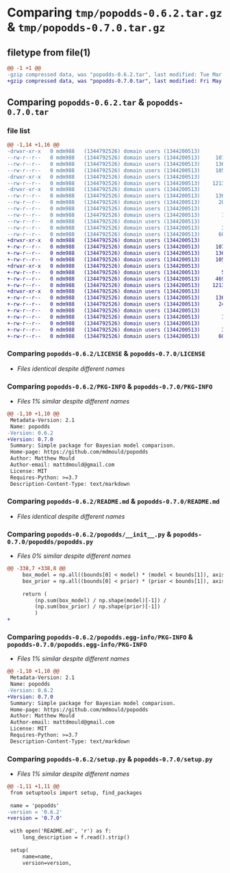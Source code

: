 # Comparing `tmp/popodds-0.6.2.tar.gz` & `tmp/popodds-0.7.0.tar.gz`

## filetype from file(1)

```diff
@@ -1 +1 @@
-gzip compressed data, was "popodds-0.6.2.tar", last modified: Tue Mar 28 13:35:23 2023, max compression
+gzip compressed data, was "popodds-0.7.0.tar", last modified: Fri May 19 22:59:38 2023, max compression
```

## Comparing `popodds-0.6.2.tar` & `popodds-0.7.0.tar`

### file list

```diff
@@ -1,14 +1,16 @@
-drwxr-xr-x   0 mdm988   (1344792526) domain users (1344200513)        0 2023-03-28 13:35:23.237666 popodds-0.6.2/
--rw-r--r--   0 mdm988   (1344792526) domain users (1344200513)     1070 2022-07-27 10:52:18.000000 popodds-0.6.2/LICENSE
--rw-r--r--   0 mdm988   (1344792526) domain users (1344200513)     1364 2023-03-28 13:35:23.237666 popodds-0.6.2/PKG-INFO
--rw-r--r--   0 mdm988   (1344792526) domain users (1344200513)     1056 2023-03-20 15:42:02.000000 popodds-0.6.2/README.md
-drwxr-xr-x   0 mdm988   (1344792526) domain users (1344200513)        0 2023-03-28 13:35:23.237666 popodds-0.6.2/popodds/
--rw-r--r--   0 mdm988   (1344792526) domain users (1344200513)    12134 2023-03-28 13:33:52.000000 popodds-0.6.2/popodds/__init__.py
-drwxr-xr-x   0 mdm988   (1344792526) domain users (1344200513)        0 2023-03-28 13:35:23.237666 popodds-0.6.2/popodds.egg-info/
--rw-r--r--   0 mdm988   (1344792526) domain users (1344200513)     1364 2023-03-28 13:35:23.000000 popodds-0.6.2/popodds.egg-info/PKG-INFO
--rw-r--r--   0 mdm988   (1344792526) domain users (1344200513)      200 2023-03-28 13:35:23.000000 popodds-0.6.2/popodds.egg-info/SOURCES.txt
--rw-r--r--   0 mdm988   (1344792526) domain users (1344200513)        1 2023-03-28 13:35:23.000000 popodds-0.6.2/popodds.egg-info/dependency_links.txt
--rw-r--r--   0 mdm988   (1344792526) domain users (1344200513)       19 2023-03-28 13:35:23.000000 popodds-0.6.2/popodds.egg-info/requires.txt
--rw-r--r--   0 mdm988   (1344792526) domain users (1344200513)        8 2023-03-28 13:35:23.000000 popodds-0.6.2/popodds.egg-info/top_level.txt
--rw-r--r--   0 mdm988   (1344792526) domain users (1344200513)       38 2023-03-28 13:35:23.237666 popodds-0.6.2/setup.cfg
--rw-r--r--   0 mdm988   (1344792526) domain users (1344200513)      604 2023-03-28 13:34:13.000000 popodds-0.6.2/setup.py
+drwxr-xr-x   0 mdm988   (1344792526) domain users (1344200513)        0 2023-05-19 22:59:38.164780 popodds-0.7.0/
+-rw-r--r--   0 mdm988   (1344792526) domain users (1344200513)     1070 2023-05-19 22:44:33.000000 popodds-0.7.0/LICENSE
+-rw-r--r--   0 mdm988   (1344792526) domain users (1344200513)     1364 2023-05-19 22:59:38.164780 popodds-0.7.0/PKG-INFO
+-rw-r--r--   0 mdm988   (1344792526) domain users (1344200513)     1056 2023-05-19 22:44:33.000000 popodds-0.7.0/README.md
+drwxr-xr-x   0 mdm988   (1344792526) domain users (1344200513)        0 2023-05-19 22:59:38.160780 popodds-0.7.0/popodds/
+-rw-r--r--   0 mdm988   (1344792526) domain users (1344200513)       50 2023-05-19 22:49:03.000000 popodds-0.7.0/popodds/__init__.py
+-rw-r--r--   0 mdm988   (1344792526) domain users (1344200513)     4693 2023-05-19 22:58:10.000000 popodds-0.7.0/popodds/detection.py
+-rw-r--r--   0 mdm988   (1344792526) domain users (1344200513)    12135 2023-05-19 22:49:16.000000 popodds-0.7.0/popodds/popodds.py
+drwxr-xr-x   0 mdm988   (1344792526) domain users (1344200513)        0 2023-05-19 22:59:38.164780 popodds-0.7.0/popodds.egg-info/
+-rw-r--r--   0 mdm988   (1344792526) domain users (1344200513)     1364 2023-05-19 22:59:38.000000 popodds-0.7.0/popodds.egg-info/PKG-INFO
+-rw-r--r--   0 mdm988   (1344792526) domain users (1344200513)      240 2023-05-19 22:59:38.000000 popodds-0.7.0/popodds.egg-info/SOURCES.txt
+-rw-r--r--   0 mdm988   (1344792526) domain users (1344200513)        1 2023-05-19 22:59:38.000000 popodds-0.7.0/popodds.egg-info/dependency_links.txt
+-rw-r--r--   0 mdm988   (1344792526) domain users (1344200513)       19 2023-05-19 22:59:38.000000 popodds-0.7.0/popodds.egg-info/requires.txt
+-rw-r--r--   0 mdm988   (1344792526) domain users (1344200513)        8 2023-05-19 22:59:38.000000 popodds-0.7.0/popodds.egg-info/top_level.txt
+-rw-r--r--   0 mdm988   (1344792526) domain users (1344200513)       38 2023-05-19 22:59:38.164780 popodds-0.7.0/setup.cfg
+-rw-r--r--   0 mdm988   (1344792526) domain users (1344200513)      604 2023-05-19 22:59:14.000000 popodds-0.7.0/setup.py
```

### Comparing `popodds-0.6.2/LICENSE` & `popodds-0.7.0/LICENSE`

 * *Files identical despite different names*

### Comparing `popodds-0.6.2/PKG-INFO` & `popodds-0.7.0/PKG-INFO`

 * *Files 1% similar despite different names*

```diff
@@ -1,10 +1,10 @@
 Metadata-Version: 2.1
 Name: popodds
-Version: 0.6.2
+Version: 0.7.0
 Summary: Simple package for Bayesian model comparison.
 Home-page: https://github.com/mdmould/popodds
 Author: Matthew Mould
 Author-email: mattdmould@gmail.com
 License: MIT
 Requires-Python: >=3.7
 Description-Content-Type: text/markdown
```

### Comparing `popodds-0.6.2/README.md` & `popodds-0.7.0/README.md`

 * *Files identical despite different names*

### Comparing `popodds-0.6.2/popodds/__init__.py` & `popodds-0.7.0/popodds/popodds.py`

 * *Files 0% similar despite different names*

```diff
@@ -338,7 +338,8 @@
     box_model = np.all((bounds[0] < model) * (model < bounds[1]), axis=0)
     box_prior = np.all((bounds[0] < prior) * (prior < bounds[1]), axis=0)
 
     return (
         (np.sum(box_model) / np.shape(model)[-1]) /
         (np.sum(box_prior) / np.shape(prior)[-1])
         )
+
```

### Comparing `popodds-0.6.2/popodds.egg-info/PKG-INFO` & `popodds-0.7.0/popodds.egg-info/PKG-INFO`

 * *Files 1% similar despite different names*

```diff
@@ -1,10 +1,10 @@
 Metadata-Version: 2.1
 Name: popodds
-Version: 0.6.2
+Version: 0.7.0
 Summary: Simple package for Bayesian model comparison.
 Home-page: https://github.com/mdmould/popodds
 Author: Matthew Mould
 Author-email: mattdmould@gmail.com
 License: MIT
 Requires-Python: >=3.7
 Description-Content-Type: text/markdown
```

### Comparing `popodds-0.6.2/setup.py` & `popodds-0.7.0/setup.py`

 * *Files 1% similar despite different names*

```diff
@@ -1,11 +1,11 @@
 from setuptools import setup, find_packages
 
 name = 'popodds'
-version = '0.6.2'
+version = '0.7.0'
 
 with open('README.md', 'r') as f:
     long_description = f.read().strip()
 
 setup(
     name=name,
     version=version,
```

